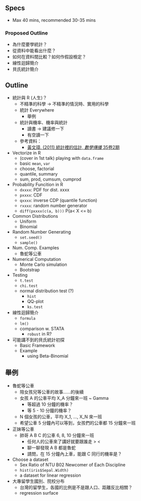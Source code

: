## Specs

- Max 40 mins, recommended 30-35 mins

### Proposed Outline

- 為什麼要學統計？
- 從資料中能看出什麼？
- 如何在資料間比較？如何作假設檢定？
- 線性迴歸簡介
- 貝氏統計簡介

## Outline

- 統計與 R (人生)？
    - 不精準的科學 -> 不精準的情況時、實用的科學
    - 統計 Everywhere
        - 舉例
    - 統計與機率、機率與統計
        - 讀書 -> 建議修一下
        - 有空讀一下
    - 參考資料：
        - [黃文璋. (2011) 統計裡的估計, *數學傳播* 35卷2期](http://w3.math.sinica.edu.tw/media/pdf.jsp?m_file=ZDMxMi8zMTIwMQ==)
- Vectorize in R
    - (cover in 1st talk) playing with `data.frame`
    - basic `mean`, `var`
    - choose, factorial
    - quantile, summary
    - sum, prod, cumsum, cumprod
- Probability Funcition in R
    - `dxxxx`: PDF for dist. xxxx
    - `pxxxx`: CDF
    - `qxxxx`: inverse CDP (quantile function)
    - `rxxxx`: random number generator
    - `diff(pxxxx(c(a, b)))` P(a< X <= b)
- Common Distributions
    - Uniform
    - Binomial
- Random Number Generating
    - `set.seed()`
    - `sample()`
- Num. Comp. Examples
    - 魯蛇等公車
- Numerical Computation
    - Monte Carlo simulation
    - Bootstrap
- Testing
    - `t.test`
    - `chi.test`
    - normal distribution test (?)
        - `hist`
        - QQ-plot
        - `ks.test`
- 線性迴歸簡介
    - `formula`
    - `lm()`
    - comparison w. STATA
        - `robust` in R?
- 可能講不到的貝氏統計初探
    - Basic Framework
    - Example
        - using Beta-Binomial

## 舉例
- 魯蛇等公車
    - 陪女孩兒等公車的故事……的後續
    - 女孩 A 的公車平均 X_A 分鐘來一班 ~ Gamma
        - 等超過 10 分鐘的機率？
        - 等 5 - 10 分鐘的機率？
    - N 個女孩的公車，平均 X_1, ..., X_N 來一班
    - 希望公車 5 分鐘內可以等到，女孩們的公車都 15 分鐘來一班
- 正妹等公車
    - 帥哥 A B C 的公車 6, 8, 10 分鐘來一班
        - 任何人的公車來了講好就要跟誰走 > <
        - 聊一聊發現 A B 都是魯蛇
        - 請問，在 15 分鐘內上車，能跟 C 同行的機率是？
- Choose a dataset
    - Sex Ratio of NTU B02 Newcomer of Each Discipline
    - `hist(iris$Sepal.Width)`
    - a dataset for linear regression
- 大專留學生國別、院校分布
    - 台灣的留學生，各國的比例是不是跟人口、距離反比相關？
    - regression surface
